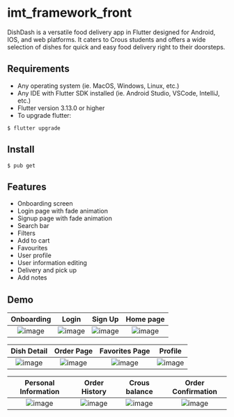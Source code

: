 # imt_framework_front

DishDash is a versatile food delivery app in Flutter designed for Android, IOS, and web platforms. It caters to Crous students and offers a wide selection of dishes for quick and easy food delivery right to their doorsteps.

## Requirements

* Any operating system (ie. MacOS, Windows, Linux, etc.)
* Any IDE with Flutter SDK installed (ie. Android Studio, VSCode, IntelliJ, etc.)
* Flutter version 3.13.0 or higher
* To upgrade flutter:
```
$ flutter upgrade
```

## Install 

```
$ pub get
```


## Features

* Onboarding screen
* Login page with fade animation
* Signup page with fade animation
* Search bar
* Filters
* Add to cart
* Favourites
* User profile
* User information editing
* Delivery and pick up
* Add notes

## Demo
Onboarding               | Login              | Sign Up               |  Home page
:-------------------------:|:-------------------------:|:-------------------------:|:-------------------------:
![image](https://github.com/Matheo-delaunay/imt-framework-front/assets/126581195/ef875b04-c295-4401-902b-4fcfdfbcc004)|![image](https://github.com/Matheo-delaunay/imt-framework-front/assets/126581195/93a450b0-4f09-49f1-b914-331d6e1c9b2e)|![image](https://github.com/Matheo-delaunay/imt-framework-front/assets/126581195/d2e1f17f-0c2b-430d-b149-a0af320ef754)|![image](https://github.com/Matheo-delaunay/imt-framework-front/assets/126581195/23515a12-817d-4284-99df-7b67f7dc194d)

Dish Detail               |  Order Page              | Favorites Page             |  Profile
:-------------------------:|:-------------------------:|:-------------------------:|:-------------------------:
![image](https://github.com/Matheo-delaunay/imt-framework-front/assets/126581195/538031c8-dd39-416d-aefb-16197a409fbb)|![image](https://github.com/Matheo-delaunay/imt-framework-front/assets/126581195/4afa8733-9314-49bb-8db5-3b4631aa73f3)|![image](https://github.com/Matheo-delaunay/imt-framework-front/assets/126581195/7c51aa1c-8710-4991-a0bc-f199e64d6e44)|![image](https://github.com/Matheo-delaunay/imt-framework-front/assets/126581195/30e8b7cd-d7c2-43dd-8ae2-4fe3f3f78479)

Personal Information       |  Order History            | Crous balance             |  Order Confirmation
:-------------------------:|:-------------------------:|:-------------------------:|:-------------------------:
![image](https://github.com/Matheo-delaunay/imt-framework-front/assets/126581195/4a6b190b-7aeb-40ba-a43c-581a938ad95b)|![image](https://github.com/Matheo-delaunay/imt-framework-front/assets/126581195/f20f1471-9c45-47f3-a21d-7fecf8f04396)|![image](https://github.com/Matheo-delaunay/imt-framework-front/assets/126581195/9ed441f3-7c36-4058-b3e2-0f0bf8427da9)|![image](https://github.com/Matheo-delaunay/imt-framework-front/assets/126581195/c7834c88-3d2b-41e5-8056-a79e6ac7a098)









